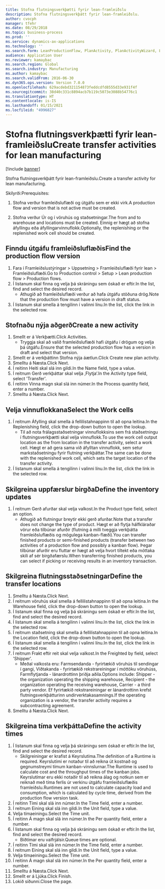 ```yaml
---
title: Stofna flutningsverkþætti fyrir lean-framleiðslu
description: Stofna flutningsverkþátt fyrir lean-framleiðslu.
author: cvocph
manager: tfehr
ms.date: 08/29/2018
ms.topic: business-process
ms.prod: ''
ms.service: dynamics-ax-applications
ms.technology: ''
ms.search.form: LeanProductionFlow, PlanActivity, PlanActivityWizard, LeanWorkCellLookup, InventLocationIdLookup
audience: Application User
ms.reviewer: kamaybac
ms.search.region: Global
ms.search.industry: Manufacturing
ms.author: kamaybac
ms.search.validFrom: 2016-06-30
ms.dyn365.ops.version: Version 7.0.0
ms.openlocfilehash: 629acdebd321154873feddcdfd8555d33e931f4f
ms.sourcegitcommit: 38d40c331c8894acb7b119c5073e3088b54776c1
ms.translationtype: HT
ms.contentlocale: is-IS
ms.lasthandoff: 01/15/2021
ms.locfileid: "4996827"
---
```

# <a name="create-transfer-activities-for-lean-manufacturing"></a><span data-ttu-id="5f33d-103">Stofna flutningsverkþætti fyrir lean-framleiðslu</span><span class="sxs-lookup"><span data-stu-id="5f33d-103">Create transfer activities for lean manufacturing</span></span>

[!include [banner](../../includes/banner.md)]

<span data-ttu-id="5f33d-104">Stofna flutningsverkþátt fyrir lean-framleiðslu.</span><span class="sxs-lookup"><span data-stu-id="5f33d-104">Create a transfer activity for lean manufacturing.</span></span> 

<span data-ttu-id="5f33d-105">Skilyrði:</span><span class="sxs-lookup"><span data-stu-id="5f33d-105">Prerequisites:</span></span> 

1. <span data-ttu-id="5f33d-106">Stofna verður framleiðsluflæði og útgáfu sem er ekki virk.</span><span class="sxs-lookup"><span data-stu-id="5f33d-106">A production flow and version that is not active must be created.</span></span>

2. <span data-ttu-id="5f33d-107">Stofna verður Úr og í vöruhús og staðsetningar.</span><span class="sxs-lookup"><span data-stu-id="5f33d-107">The from and to warehouse and locations must be created.</span></span> <span data-ttu-id="5f33d-108">Einnig er hægt að stofna áfyllingu eða áfyllingarvinnuflokk.</span><span class="sxs-lookup"><span data-stu-id="5f33d-108">Optionally, the replenishing or the replenished work cell should be created.</span></span>


## <a name="find-the-production-flow-version"></a><span data-ttu-id="5f33d-109">Finndu útgáfu framleiðsluflæðis</span><span class="sxs-lookup"><span data-stu-id="5f33d-109">Find the production flow version</span></span>
1. <span data-ttu-id="5f33d-110">Fara í Framleiðslustýringar > Uppsetning > Framleiðsluflæði fyrir lean > Framleiðsluflæði.</span><span class="sxs-lookup"><span data-stu-id="5f33d-110">Go to Production control > Setup > Lean production flow > Production flows.</span></span>
2. <span data-ttu-id="5f33d-111">Í listanum skal finna og velja þá skráningu sem óskað er eftir.</span><span class="sxs-lookup"><span data-stu-id="5f33d-111">In the list, find and select the desired record.</span></span>
    * <span data-ttu-id="5f33d-112">Athugið að framleiðsluflæði verður að hafa útgáfu stöðuna drög.</span><span class="sxs-lookup"><span data-stu-id="5f33d-112">Note that the production flow must have a version in draft status.</span></span>  
3. <span data-ttu-id="5f33d-113">Í listanum skal smella á tengilinn í valinni línu.</span><span class="sxs-lookup"><span data-stu-id="5f33d-113">In the list, click the link in the selected row.</span></span>

## <a name="create-a-new-activity"></a><span data-ttu-id="5f33d-114">Stofnaðu nýja aðgerð</span><span class="sxs-lookup"><span data-stu-id="5f33d-114">Create a new activity</span></span>
1. <span data-ttu-id="5f33d-115">Smellt er á Verkþætti.</span><span class="sxs-lookup"><span data-stu-id="5f33d-115">Click Activities.</span></span>
    * <span data-ttu-id="5f33d-116">Tryggja skal að valið framleiðsluflæði hafi útgáfu í drögum og velja þá útgáfu.</span><span class="sxs-lookup"><span data-stu-id="5f33d-116">Ensure that the selected production flow has a version in draft and select that version.</span></span>  
2. <span data-ttu-id="5f33d-117">Smellt er á verkþáttinn Stofna nýja áætlun.</span><span class="sxs-lookup"><span data-stu-id="5f33d-117">Click Create new plan activity.</span></span>
3. <span data-ttu-id="5f33d-118">Smelltu á Næsta.</span><span class="sxs-lookup"><span data-stu-id="5f33d-118">Click Next.</span></span>
4. <span data-ttu-id="5f33d-119">Í reitinn Heiti skal slá inn gildi.</span><span class="sxs-lookup"><span data-stu-id="5f33d-119">In the Name field, type a value.</span></span>
5. <span data-ttu-id="5f33d-120">Í reitnum Gerð verkþáttar skal velja ‚Flytja‘.</span><span class="sxs-lookup"><span data-stu-id="5f33d-120">In the Activity type field, select 'Transfer'.</span></span>
6. <span data-ttu-id="5f33d-121">Í reitinn Vinna magn skal slá inn númer.</span><span class="sxs-lookup"><span data-stu-id="5f33d-121">In the Process quantity field, enter a number.</span></span>
7. <span data-ttu-id="5f33d-122">Smelltu á Næsta.</span><span class="sxs-lookup"><span data-stu-id="5f33d-122">Click Next.</span></span>

## <a name="select-the-work-cells"></a><span data-ttu-id="5f33d-123">Velja vinnuflokkana</span><span class="sxs-lookup"><span data-stu-id="5f33d-123">Select the Work cells</span></span>
1. <span data-ttu-id="5f33d-124">Í reitnum Áfylling skal smella á fellilistahnappinn til að opna leitina.</span><span class="sxs-lookup"><span data-stu-id="5f33d-124">In the Replenishing field, click the drop-down button to open the lookup.</span></span>
    * <span data-ttu-id="5f33d-125">Til að nota frálagsstaðsetningar vinnuflokksins sem frá staðsetningu í flutningsverkþætti skal velja vinnuflokk.</span><span class="sxs-lookup"><span data-stu-id="5f33d-125">To use the work cell output location as the from location in the transfer activity, select a work cell.</span></span> <span data-ttu-id="5f33d-126">Hægt er að gera sama við áfylltan vinnuflokk, sem setur markstaðsetningu fyrir flutning verkþáttar.</span><span class="sxs-lookup"><span data-stu-id="5f33d-126">The same can be done with the replenished work cell, which sets the target location of the transfer activity.</span></span>  
2. <span data-ttu-id="5f33d-127">Í listanum skal smella á tengilinn í valinni línu.</span><span class="sxs-lookup"><span data-stu-id="5f33d-127">In the list, click the link in the selected row.</span></span>

## <a name="define-the-inventory-updates"></a><span data-ttu-id="5f33d-128">Skilgreina uppfærslur birgða</span><span class="sxs-lookup"><span data-stu-id="5f33d-128">Define the inventory updates</span></span>
1. <span data-ttu-id="5f33d-129">Í reitnum Gerð afurðar skal velja valkost.</span><span class="sxs-lookup"><span data-stu-id="5f33d-129">In the Product type field, select an option.</span></span>
    * <span data-ttu-id="5f33d-130">Athugið að flutningur breytir ekki gerð afurðar.</span><span class="sxs-lookup"><span data-stu-id="5f33d-130">Note that a transfer does not change the type of product.</span></span> <span data-ttu-id="5f33d-131">Hægt er að flytja hálfkláraðar vörur eða tilbúnar afurðir (flutning á milli tveggja verkþátta framleiðsluflæðis og mögulega kanban-flæði).</span><span class="sxs-lookup"><span data-stu-id="5f33d-131">You can transfer finished products or semi-finished products (transfer between two activities of a production flow and possibly a kanban flow).</span></span>     <span data-ttu-id="5f33d-132">Þegar tilbúnar afurðir eru fluttar er hægt að velja hvort tiltekt eða móttaka skili af sér birgðafærslu.</span><span class="sxs-lookup"><span data-stu-id="5f33d-132">When transferring finished products, you can select if picking or receiving results in an inventory transaction.</span></span>  

## <a name="define-the-transfer-locations"></a><span data-ttu-id="5f33d-133">Skilgreina flutningsstaðsetningar</span><span class="sxs-lookup"><span data-stu-id="5f33d-133">Define the transfer locations</span></span>
1. <span data-ttu-id="5f33d-134">Smelltu á Næsta.</span><span class="sxs-lookup"><span data-stu-id="5f33d-134">Click Next.</span></span>
2. <span data-ttu-id="5f33d-135">Í reitnum vöruhús skal smella á fellilistahnappinn til að opna leitina.</span><span class="sxs-lookup"><span data-stu-id="5f33d-135">In the Warehouse field, click the drop-down button to open the lookup.</span></span>
3. <span data-ttu-id="5f33d-136">Í listanum skal finna og velja þá skráningu sem óskað er eftir.</span><span class="sxs-lookup"><span data-stu-id="5f33d-136">In the list, find and select the desired record.</span></span>
4. <span data-ttu-id="5f33d-137">Í listanum skal smella á tengilinn í valinni línu.</span><span class="sxs-lookup"><span data-stu-id="5f33d-137">In the list, click the link in the selected row.</span></span>
5. <span data-ttu-id="5f33d-138">Í reitnum staðsetning skal smella á fellilistahnappinn til að opna leitina.</span><span class="sxs-lookup"><span data-stu-id="5f33d-138">In the Location field, click the drop-down button to open the lookup.</span></span>
6. <span data-ttu-id="5f33d-139">Í listanum skal smella á tengilinn í valinni línu.</span><span class="sxs-lookup"><span data-stu-id="5f33d-139">In the list, click the link in the selected row.</span></span>
7. <span data-ttu-id="5f33d-140">Í reitnum Frakt eftir reit skal velja valkost.</span><span class="sxs-lookup"><span data-stu-id="5f33d-140">In the Freighted by field, select 'Shipper'.</span></span>
    * <span data-ttu-id="5f33d-141">Meðal valkosta eru: Farmsendanda - fyrirtækið vöruhús til sendingar í gangi, Viðtakanda - fyrirtækið rekstrareiningar í móttöku vöruhúss, Farmflytjanda - lánardrottinn þriðja aðila.</span><span class="sxs-lookup"><span data-stu-id="5f33d-141">Options include: Shipper - the organization operating the shipping warehouse, Recipient -  the organization operating the receiving warehouse, Carrier - a third party vendor.</span></span> <span data-ttu-id="5f33d-142">Ef fyrirtækið rekstrareiningar er lánardrottinn krefst flutningsverkþátturinn undirverktakasamnings.</span><span class="sxs-lookup"><span data-stu-id="5f33d-142">If the operating organization is a vendor, the transfer activity requires a subcontracting agreement.</span></span>  
8. <span data-ttu-id="5f33d-143">Smelltu á Næsta.</span><span class="sxs-lookup"><span data-stu-id="5f33d-143">Click Next.</span></span>

## <a name="define-the-activity-times"></a><span data-ttu-id="5f33d-144">Skilgreina tíma verkþátta</span><span class="sxs-lookup"><span data-stu-id="5f33d-144">Define the activity times</span></span>
1. <span data-ttu-id="5f33d-145">Í listanum skal finna og velja þá skráningu sem óskað er eftir.</span><span class="sxs-lookup"><span data-stu-id="5f33d-145">In the list, find and select the desired record.</span></span>
    * <span data-ttu-id="5f33d-146">Skilgreiningar er krafist á Keyrslutíma.</span><span class="sxs-lookup"><span data-stu-id="5f33d-146">The definition of a Runtime is required.</span></span> <span data-ttu-id="5f33d-147">Keyrslutími er notaður til að reikna út kostnað og gegnumstreymi tímum kanban-vinnslurnar.</span><span class="sxs-lookup"><span data-stu-id="5f33d-147">The Runtime is used to calculate cost and the throughput times of the kanban jobs.</span></span> <span data-ttu-id="5f33d-148">Keyrslutímar eru ekki notaðir til að reikna álag og notkun sem er reiknað með tíma ferlis úr verkinu útgáfu framleiðsluflæðis framleiðslu.</span><span class="sxs-lookup"><span data-stu-id="5f33d-148">Runtimes are not used to calculate capacity load and consumption, which is calculated by cycle time, derived from the production flow version task.</span></span>  
2. <span data-ttu-id="5f33d-149">Í reitinn Tími skal slá inn númer.</span><span class="sxs-lookup"><span data-stu-id="5f33d-149">In the Time field, enter a number.</span></span>
3. <span data-ttu-id="5f33d-150">Í reitnum Eining skal slá inn gildi.</span><span class="sxs-lookup"><span data-stu-id="5f33d-150">In the Unit field, type a value.</span></span>
4. <span data-ttu-id="5f33d-151">Velja tímaeiningu.</span><span class="sxs-lookup"><span data-stu-id="5f33d-151">Select the Time unit.</span></span>
5. <span data-ttu-id="5f33d-152">Í reitinn Á magn skal slá inn númer.</span><span class="sxs-lookup"><span data-stu-id="5f33d-152">In the Per quantity field, enter a number.</span></span>
6. <span data-ttu-id="5f33d-153">Í listanum skal finna og velja þá skráningu sem óskað er eftir.</span><span class="sxs-lookup"><span data-stu-id="5f33d-153">In the list, find and select the desired record.</span></span>
    * <span data-ttu-id="5f33d-154">Biðtímar eru valfrjálsir.</span><span class="sxs-lookup"><span data-stu-id="5f33d-154">Queue times are optional.</span></span>  
7. <span data-ttu-id="5f33d-155">Í reitinn Tími skal slá inn númer.</span><span class="sxs-lookup"><span data-stu-id="5f33d-155">In the Time field, enter a number.</span></span>
8. <span data-ttu-id="5f33d-156">Í reitnum Eining skal slá inn gildi.</span><span class="sxs-lookup"><span data-stu-id="5f33d-156">In the Unit field, type a value.</span></span>
9. <span data-ttu-id="5f33d-157">Velja tímaeiningu.</span><span class="sxs-lookup"><span data-stu-id="5f33d-157">Select the Time unit.</span></span>
10. <span data-ttu-id="5f33d-158">Í reitinn Á magn skal slá inn númer.</span><span class="sxs-lookup"><span data-stu-id="5f33d-158">In the Per quantity field, enter a number.</span></span>
11. <span data-ttu-id="5f33d-159">Smelltu á Næsta.</span><span class="sxs-lookup"><span data-stu-id="5f33d-159">Click Next.</span></span>
12. <span data-ttu-id="5f33d-160">Smellt er á Ljúka.</span><span class="sxs-lookup"><span data-stu-id="5f33d-160">Click Finish.</span></span>
13. <span data-ttu-id="5f33d-161">Lokið síðunni.</span><span class="sxs-lookup"><span data-stu-id="5f33d-161">Close the page.</span></span>

